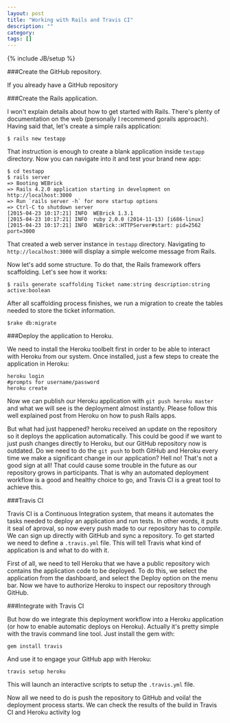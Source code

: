```yaml
---
layout: post
title: "Working with Rails and Travis CI"
description: ""
category: 
tags: []
---
```

{% include JB/setup %}

###Create the GitHub repository.

If you already have a GitHub repository

###Create the Rails application.

I won't explain details about how to get started with Rails. There's plenty of documentation on the web (personally I recommend gorails approach). Having said that, let's create a simple rails application:

	$ rails new testapp

That instruction is enough to create a blank application inside `testapp` directory. Now you can navigate into it and test your brand new app:
	
	$ cd testapp
	$ rails server
	=> Booting WEBrick
	=> Rails 4.2.0 application starting in development on http://localhost:3000
	=> Run `rails server -h` for more startup options
	=> Ctrl-C to shutdown server
	[2015-04-23 10:17:21] INFO  WEBrick 1.3.1
	[2015-04-23 10:17:21] INFO  ruby 2.0.0 (2014-11-13) [i686-linux]
	[2015-04-23 10:17:21] INFO  WEBrick::HTTPServer#start: pid=2562 port=3000

That created a web server instance in `testapp` directory. Navigating to `http://localhost:3000` will display a simple welcome message from Rails.

Now let's add some structure. To do that, the Rails framework offers scaffolding. Let's see how it works:

	$ rails generate scaffolding Ticket name:string description:string active:boolean

After all scaffolding process finishes, we run a migration to create the tables needed to store the ticket information.

	$rake db:migrate


###Deploy the application to Heroku.

We need to install the Heroku toolbelt first in order to be able to interact with Heroku from our system. Once installed, just a few steps to create the application in Heroku:

	heroku login
	#prompts for username/password
	heroku create

Now we can publish our Heroku application with `git push heroku master` and what we will see is the deployment almost instantly. Please follow this well explained post from Heroku on how to push Rails apps.



But what had just happened? heroku received an update on the repository so it deploys the application automatically. This could be good if we want to just push changes directly to Heroku, but our GitHub repository now is outdated. Do we need to do the `git push` to both GitHub and Heroku every time we make a significant change in our application? Hell no! That's not a good sign at all! That could cause some trouble in the future as our repository grows in participants. That is why an automated deployment workflow is a good and healthy choice to go, and Travis CI is a great tool to achieve this.

###Travis CI

Travis CI is a Continuous Integration system, that means it automates the tasks needed to deploy an application and run tests. In other words, it puts it seal of aproval, so now every push made to our repository has to _compile_. We can sign up directly with GitHub and sync a repository.
To get started we need to define a `.travis.yml` file. This will tell Travis what kind of application is and what to do with it.


First of all, we need to tell Heroku that we have a public repository wich contains the application code to be deployed. To do this, we select the application from the dashboard, and select the Deploy option on the menu bar. Now we have to authorize Heroku to inspect our repository through GitHub.


###Integrate with Travis CI

But how do we integrate this deployment workflow into a Heroku application (or how to enable automatic deploys on Heroku). Actually it's pretty simple with the travis command line tool. Just install the gem with:

	gem install travis

And use it to engage your GitHub app with Heroku:

	travis setup heroku

This will launch an interactive scripts to setup the `.travis.yml` file.

Now all we need to do is push the repository to GitHub and voila! the deployment process starts. We can check the results of the build in Travis CI and Heroku activity log
